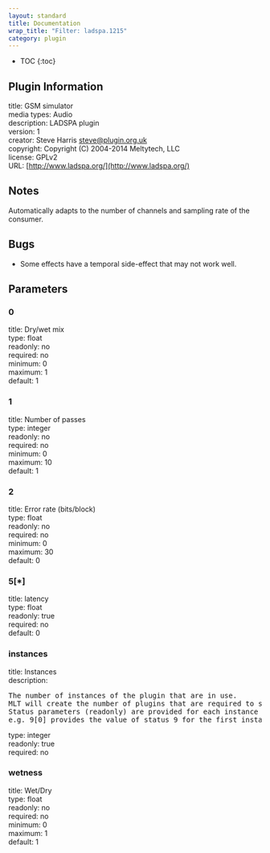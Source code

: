 ```yaml
---
layout: standard
title: Documentation
wrap_title: "Filter: ladspa.1215"
category: plugin
---
```

* TOC
{:toc}

## Plugin Information

title: GSM simulator  
media types:
Audio  
description: LADSPA plugin  
version: 1  
creator: Steve Harris <steve@plugin.org.uk>  
copyright: Copyright (C) 2004-2014 Meltytech, LLC  
license: GPLv2  
URL: [http://www.ladspa.org/](http://www.ladspa.org/)  

## Notes

Automatically adapts to the number of channels and sampling rate of the consumer.

## Bugs

* Some effects have a temporal side-effect that may not work well.


## Parameters

### 0

title: Dry/wet mix    
type: float  
readonly: no  
required: no  
minimum: 0  
maximum: 1  
default: 1  

### 1

title: Number of passes    
type: integer  
readonly: no  
required: no  
minimum: 0  
maximum: 10  
default: 1  

### 2

title: Error rate (bits/block)    
type: float  
readonly: no  
required: no  
minimum: 0  
maximum: 30  
default: 0  

### 5[*]

title: latency    
type: float  
readonly: true  
required: no  
default: 0  

### instances

title: Instances    
description:
<pre>
The number of instances of the plugin that are in use.
MLT will create the number of plugins that are required to support the number of audio channels.
Status parameters (readonly) are provided for each instance and are accessed by specifying the instance number after the identifier (starting at zero).
e.g. 9[0] provides the value of status 9 for the first instance.
</pre>
type: integer  
readonly: true  
required: no  

### wetness

title: Wet/Dry    
type: float  
readonly: no  
required: no  
minimum: 0  
maximum: 1  
default: 1  

